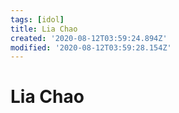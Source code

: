 ```yaml
---
tags: [idol]
title: Lia Chao
created: '2020-08-12T03:59:24.894Z'
modified: '2020-08-12T03:59:28.154Z'
---
```


# Lia Chao
